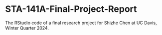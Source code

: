 # STA-141A-Final-Project-Report
The RStudio code of a final research project for Shizhe Chen at UC Davis, Winter Quarter 2024.
